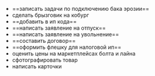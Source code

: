 * ==записать задачи по подключению бака эрозии==
* сделать брызговик на кобург
* ==добавить в ип кода==
* ==написать заявление на отпуск==
* ==написать заявление на увольнение==
* ==составить договор== 
* ==оформить флешку для налоговой ип==
* оценить цены на маркетплейсах болта и лайна
* сфотографировать товар
* написать карточки